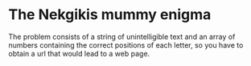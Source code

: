# The Nekgikis mummy enigma

The problem consists of a string of unintelligible text and an array of numbers containing the correct positions of each letter, so you have to obtain a url that would lead to a web page.
